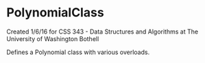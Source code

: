# PolynomialClass

Created 1/6/16 for CSS 343 - Data Structures and Algorithms at The University of Washington Bothell

Defines a Polynomial class with various overloads.  
